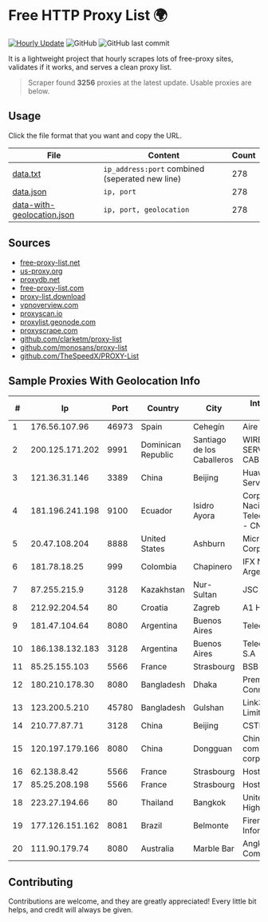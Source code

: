 
# Free HTTP Proxy List 🌍

[![Hourly Update](https://github.com/mertguvencli/http-proxy-list/actions/workflows/main.yml/badge.svg?branch=main)](https://github.com/mertguvencli/http-proxy-list/actions/workflows/main.yml)
![GitHub](https://img.shields.io/github/license/mertguvencli/http-proxy-list)
![GitHub last commit](https://img.shields.io/github/last-commit/mertguvencli/http-proxy-list)

It is a lightweight project that hourly scrapes lots of free-proxy sites, validates if it works, and serves a clean proxy list.


> Scraper found **3256** proxies at the latest update. Usable proxies are below.

## Usage

Click the file format that you want and copy the URL.


|File|Content|Count|
|----|-------|-----|
|[data.txt](https://raw.githubusercontent.com/mertguvencli/http-proxy-list/main/proxy-list/data.txt)|`ip_address:port` combined (seperated new line)|278|
|[data.json](https://raw.githubusercontent.com/mertguvencli/http-proxy-list/main/proxy-list/data.json)|`ip, port`|278|
|[data-with-geolocation.json](https://raw.githubusercontent.com/mertguvencli/http-proxy-list/main/proxy-list/data-with-geolocation.json)|`ip, port, geolocation`|278|

## Sources

* [free-proxy-list.net](https://free-proxy-list.net)
* [us-proxy.org](https://www.us-proxy.org)
* [proxydb.net](http://proxydb.net)
* [free-proxy-list.com](https://free-proxy-list.com/?page=&port=&type%5B%5D=http&type%5B%5D=https&up_time=0&search=Search)
* [proxy-list.download](https://www.proxy-list.download/HTTP)
* [vpnoverview.com](https://vpnoverview.com/privacy/anonymous-browsing/free-proxy-servers)
* [proxyscan.io](https://www.proxyscan.io)
* [proxylist.geonode.com](https://proxylist.geonode.com/api/proxy-list?limit=300&page=1&sort_by=lastChecked&sort_type=desc&protocols=http,https)
* [proxyscrape.com](https://api.proxyscrape.com/v2/?request=displayproxies&protocol=http&timeout=10000&country=all&ssl=all&anonymity=all)
* [github.com/clarketm/proxy-list](https://raw.githubusercontent.com/clarketm/proxy-list/master/proxy-list-raw.txt)
* [github.com/monosans/proxy-list](https://raw.githubusercontent.com/monosans/proxy-list/main/proxies/http.txt)
* [github.com/TheSpeedX/PROXY-List](https://raw.githubusercontent.com/TheSpeedX/PROXY-List/master/http.txt)


## Sample Proxies With Geolocation Info

|#|Ip|Port|Country|City|Internet Service Provider|
|-|--|----|-------|----|-------------------------|
|1|176.56.107.96|46973|Spain|Cehegín|Aire Networks|
|2|200.125.171.202|9991|Dominican Republic|Santiago de los Caballeros|WIRELESS MULTI SERVICE VARGAS CABRERA, S. R. L|
|3|121.36.31.146|3389|China|Beijing|Huawei Cloud Service data center|
|4|181.196.241.198|9100|Ecuador|Isidro Ayora|Corporacion Nacional De Telecomunicaciones - CNT EP|
|5|20.47.108.204|8888|United States|Ashburn|Microsoft Corporation|
|6|181.78.18.25|999|Colombia|Chapinero|IFX Networks Argentina S.R.L|
|7|87.255.215.9|3128|Kazakhstan|Nur-Sultan|JSC Transtelecom|
|8|212.92.204.54|80|Croatia|Zagreb|A1 Hrvatska d.o.o|
|9|181.47.104.64|8080|Argentina|Buenos Aires|Telecentro S.A.|
|10|186.138.132.183|3128|Argentina|Buenos Aires|Telecom Argentina S.A|
|11|85.25.155.103|5566|France|Strasbourg|BSB-SERVICE|
|12|180.210.178.30|8080|Bangladesh|Dhaka|Premium Connectivity Limited|
|13|123.200.5.210|45780|Bangladesh|Gulshan|Link3 Technologies Limited|
|14|210.77.87.71|3128|China|Beijing|CSTNET|
|15|120.197.179.166|8080|China|Dongguan|China Mobile communications corporation|
|16|62.138.8.42|5566|France|Strasbourg|Host Europe GmbH|
|17|85.25.208.198|5566|France|Strasbourg|Host Europe GmbH|
|18|223.27.194.66|80|Thailand|Bangkok|United Information Highway Co., Ltd.|
|19|177.126.151.162|8081|Brazil|Belmonte|Firemicro Informática|
|20|111.90.179.74|8080|Australia|Marble Bar|Angkor Data Communication|



## Contributing

Contributions are welcome, and they are greatly appreciated! Every
little bit helps, and credit will always be given.

